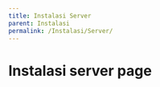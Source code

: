 ```yaml
---
title: Instalasi Server
parent: Instalasi
permalink: /Instalasi/Server/
---
```


# Instalasi server page
